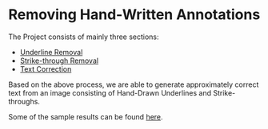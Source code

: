 # Removing Hand-Written Annotations

The Project consists of mainly three sections:
- <a href="/Underline-Removal">Underline Removal</a>
- <a href="/Strikethrough-Removal">Strike-through Removal</a>
- <a href="/Text Correction">Text Correction</a>

Based on the above process, we are able to generate approximately correct text from an image consisting of Hand-Drawn Underlines and Strike-throughs.

Some of the sample results can be found <a href="/Results">here</a>.